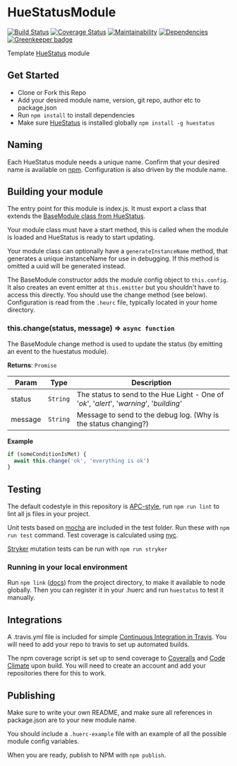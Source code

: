 # HueStatusModule

[![Build Status](https://travis-ci.org/APCOvernight/HueStatusModule.svg?branch=master)](https://travis-ci.org/APCOvernight/HueStatusModule) [![Coverage Status](https://coveralls.io/repos/github/APCOvernight/HueStatusModule/badge.svg?branch=master)](https://coveralls.io/github/APCOvernight/HueStatusModule?branch=master) [![Maintainability](	https://img.shields.io/codeclimate/maintainability/APCOvernight/HueStatusModule.svg)](https://codeclimate.com/github/APCOvernight/HueStatusModule/maintainability) 
[![Dependencies](https://img.shields.io/david/APCOvernight/HueStatusModule.svg)](https://david-dm.org/APCOvernight/HueStatusModule) [![Greenkeeper badge](https://badges.greenkeeper.io/APCOvernight/HueStatusModule.svg)](https://greenkeeper.io/)

Template [HueStatus](https://github.com/APCOvernight/huestatus/) module

## Get Started

- Clone or Fork this Repo
- Add your desired module name, version, git repo, author etc to package.json
- Run `npm install` to install dependencies
- Make sure [HueStatus](https://github.com/APCOvernight/huestatus/) is installed globally `npm install -g huestatus`

## Naming
Each HueStatus module needs a unique name.  Confirm that your desired name is available on [npm](https://www.npmjs.com). Configuration is also driven by the module name.

## Building your module

The entry point for this module is index.js. It must export a class that extends the [BaseModule class from HueStatus](https://github.com/APCOvernight/huestatus/blob/master/src/Module.js).

Your module class must have a start method, this is called when the module is loaded and HueStatus is ready to start updating.

Your module class can optionally have a `generateInstanceName` method, that generates a unique instanceName for use in debugging. If this method is omitted a uuid will be generated instead.

The BaseModule constructor adds the module config object to `this.config`. It also creates an event emitter at `this.emitter` but you shouldn't have to access this directly. You should use the change method (see below).  Configuration is read from the `.heurc` file, typically located in your home directory.

### this.change(status, message) ⇒ <code>async function</code>
The BaseModule change method is used to update the status (by emitting an event to the huestatus module).

**Returns**: <code>Promise</code>

| Param | Type | Description |
| --- | --- | --- |
| status | <code>String</code> | The status to send to the Hue Light - One of '*ok*', '*alert*', '*warning*', '*building*' |
| message | <code>String</code> | Message to send to the debug log. (Why is the status changing?) |

**Example**
```js
if (someConditionIsMet) {
  await this.change('ok', 'everything is ok')
}

```

## Testing

The default codestyle in this repository is [APC-style](https://github.com/APCOvernight/apc-style), run `npm run lint` to lint all js files in your project.

Unit tests based on [mocha](https://mochajs.org/) are included in the test folder. Run these with `npm run test` command. Test coverage is calculated using [nyc](https://github.com/istanbuljs/nyc).

[Stryker](https://stryker-mutator.github.io/) mutation tests can be run with `npm run stryker`

### Running in your local environment

Run `npm link` ([docs](https://docs.npmjs.com/cli/link)) from the project directory, to make it available to node globally. Then you can register it in your .huerc and run `huestatus` to test it manually.

## Integrations

A .travis.yml file is included for simple [Continuous Integration in Travis](https://travis-ci.org). You will need to add your repo to travis to set up automated builds.

The npm coverage script is set up to send coverage to [Coveralls](https://coveralls.io/) and [Code Climate](https://codeclimate.com/) upon build. You will need to create an account and add your repositories there for this to work.

## Publishing

Make sure to write your own README, and make sure all references in package.json are to your new module name. 

You should include a `.huerc-example` file with an example of all the possible module config variables.

When you are ready, publish to NPM with `npm publish`.

